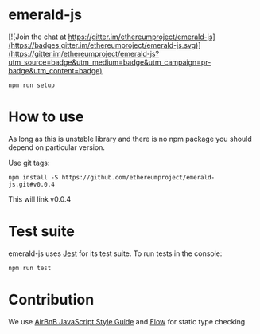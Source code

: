 # emerald-js

[![Join the chat at https://gitter.im/ethereumproject/emerald-js](https://badges.gitter.im/ethereumproject/emerald-js.svg)](https://gitter.im/ethereumproject/emerald-js?utm_source=badge&utm_medium=badge&utm_campaign=pr-badge&utm_content=badge)

`npm run setup`

# How to use
As long as this is unstable library and there is no npm package you should depend on particular version.

Use git tags:

```
npm install -S https://github.com/ethereumproject/emerald-js.git#v0.0.4

```
This will link v0.0.4

# Test suite
emerald-js uses [Jest](http://facebook.github.io/jest/) for its test suite. To run tests in the console:

```
npm run test
```

# Contribution

We use [AirBnB JavaScript Style Guide](https://github.com/airbnb/javascript) and [Flow](https://flow.org/) for static type checking.